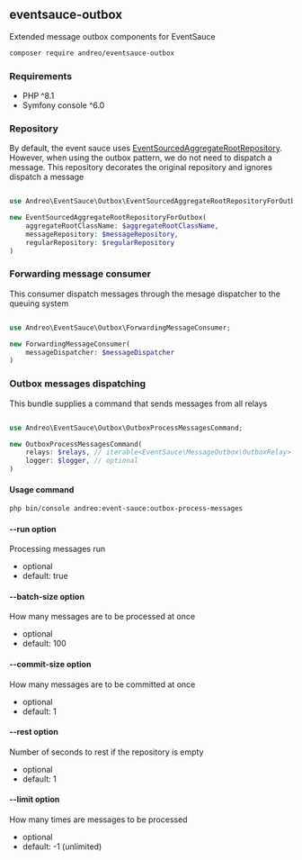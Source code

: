 ## eventsauce-outbox

Extended message outbox components for EventSauce

```bash
composer require andreo/eventsauce-outbox
```

### Requirements

- PHP ^8.1
- Symfony console ^6.0

### Repository

By default, the event sauce uses [EventSourcedAggregateRootRepository](https://eventsauce.io/docs/event-sourcing/bootstrap/). 
However, when using the outbox pattern, we do not need to dispatch a message. 
This repository decorates the original repository and ignores dispatch a message

```php

use Andreo\EventSauce\Outbox\EventSourcedAggregateRootRepositoryForOutbox;

new EventSourcedAggregateRootRepositoryForOutbox(
    aggregateRootClassName: $aggregateRootClassName,
    messageRepository: $messageRepository,
    regularRepository: $regularRepository
)
```

### Forwarding message consumer

This consumer dispatch messages through the mesage dispatcher 
to the queuing system

```php

use Andreo\EventSauce\Outbox\ForwardingMessageConsumer;

new ForwardingMessageConsumer(
    messageDispatcher: $messageDispatcher
)
```

### Outbox messages dispatching

This bundle supplies a command that sends messages from all relays

```php

use Andreo\EventSauce\Outbox\OutboxProcessMessagesCommand;

new OutboxProcessMessagesCommand(
    relays: $relays, // iterable<EventSauce\MessageOutbox\OutboxRelay>
    logger: $logger, // optional
)
```

#### Usage command

```bash
php bin/console andreo:event-sauce:outbox-process-messages
```

#### --run option

Processing messages run

- optional
- default: true

#### --batch-size option

How many messages are to be processed at once

- optional
- default: 100

#### --commit-size option

How many messages are to be committed at once

- optional
- default: 1

#### --rest option

Number of seconds to rest if the repository is empty

- optional
- default: 1

#### --limit option

How many times are messages to be processed

- optional
- default: -1 (unlimited)
